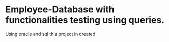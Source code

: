 # Employee-Database with functionalities testing using queries.
Using oracle and sql this project in created

